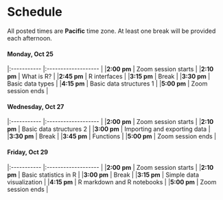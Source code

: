 # Schedule

All posted times are **Pacific** time zone. At least one break will be provided each afternoon.

#### Monday, Oct 25

|:----------- |:------------------- |
|**2:00 pm**  | Zoom session starts |
|**2:10 pm**  | What is R? |
|**2:45 pm**  | R interfaces |
|**3:15 pm**  | Break |
|**3:30 pm**  | Basic data types |
|**4:15 pm**  | Basic data structures 1 |
|**5:00 pm** | Zoom session ends |

#### Wednesday, Oct 27

|:----------- |:------------------- |
|**2:00 pm**  | Zoom session starts |
|**2:10 pm**  | Basic data structures 2 |
|**3:00 pm**  | Importing and exporting data |
|**3:30 pm**  | Break |
|**3:45 pm**  | Functions |
|**5:00 pm** | Zoom session ends |

#### Friday, Oct 29

|:----------- |:------------------- |
|**2:00 pm**  | Zoom session starts |
|**2:10 pm**  | Basic statistics in R |
|**3:00 pm**  | Break |
|**3:15 pm**  | Simple data visualization |
|**4:15 pm**  | R markdown and R notebooks |
|**5:00 pm** | Zoom session ends |

